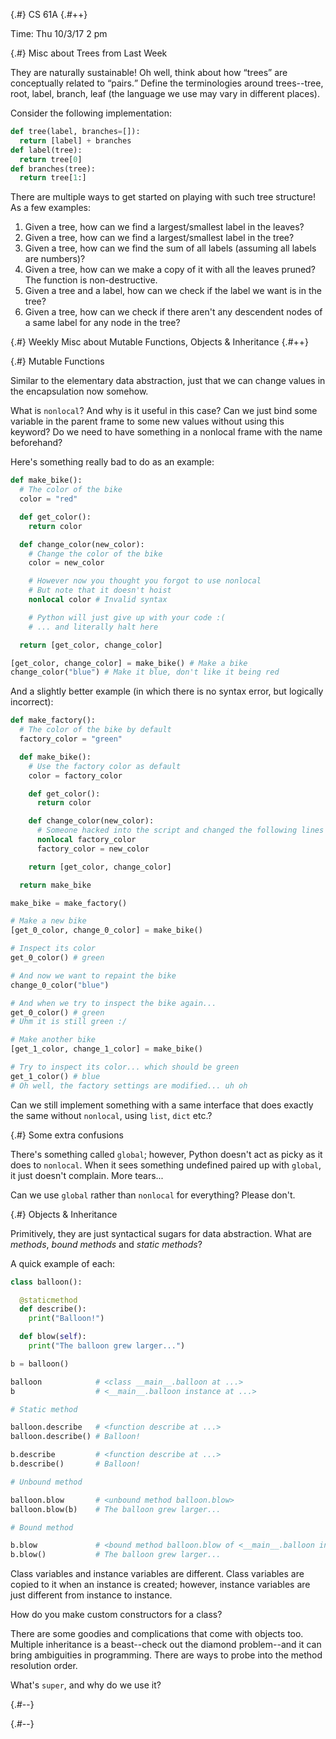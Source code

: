
{.#} CS 61A
{.#++}

Time: Thu 10/3/17 2 pm

{.#} Misc about Trees from Last Week

They are naturally sustainable! Oh well, think about how <q>trees</q> are conceptually related to <q>pairs.</q> Define the terminologies around trees--tree, root, label, branch, leaf (the language we use may vary in different places).

Consider the following implementation:

```py
def tree(label, branches=[]):
  return [label] + branches
def label(tree):
  return tree[0]
def branches(tree):
  return tree[1:]
```

There are multiple ways to get started on playing with such tree structure! As a few examples:

1. Given a tree, how can we find a largest/smallest label in the leaves?
1. Given a tree, how can we find a largest/smallest label in the tree?
1. Given a tree, how can we find the sum of all labels (assuming all labels are numbers)?
1. Given a tree, how can we make a copy of it with all the leaves pruned? The function is non-destructive.
1. Given a tree and a label, how can we check if the label we want is in the tree?
1. Given a tree, how can we check if there aren't any descendent nodes of a same label for any node in the tree?

{.#} Weekly Misc about Mutable Functions, Objects & Inheritance
{.#++}

{.#} Mutable Functions

Similar to the elementary data abstraction, just that we can change values in the encapsulation now somehow.

What is `nonlocal`? And why is it useful in this case? Can we just bind some variable in the parent frame to some new values without using this keyword? Do we need to have something in a nonlocal frame with the name beforehand?

Here's something really bad to do as an example:

```py
def make_bike():
  # The color of the bike
  color = "red"

  def get_color():
    return color

  def change_color(new_color):
    # Change the color of the bike
    color = new_color

    # However now you thought you forgot to use nonlocal
    # But note that it doesn't hoist
    nonlocal color # Invalid syntax

    # Python will just give up with your code :(
    # ... and literally halt here

  return [get_color, change_color]

[get_color, change_color] = make_bike() # Make a bike
change_color("blue") # Make it blue, don't like it being red
```

And a slightly better example (in which there is no syntax error, but logically incorrect):

```py
def make_factory():
  # The color of the bike by default
  factory_color = "green"

  def make_bike():
    # Use the factory color as default
    color = factory_color

    def get_color():
      return color

    def change_color(new_color):
      # Someone hacked into the script and changed the following lines
      nonlocal factory_color
      factory_color = new_color

    return [get_color, change_color]

  return make_bike

make_bike = make_factory()

# Make a new bike
[get_0_color, change_0_color] = make_bike()

# Inspect its color
get_0_color() # green

# And now we want to repaint the bike
change_0_color("blue")

# And when we try to inspect the bike again...
get_0_color() # green
# Uhm it is still green :/

# Make another bike
[get_1_color, change_1_color] = make_bike()

# Try to inspect its color... which should be green
get_1_color() # blue
# Oh well, the factory settings are modified... uh oh
```

Can we still implement something with a same interface that does exactly the same without `nonlocal`, using `list`, `dict` etc.?

{.#} Some extra confusions

There's something called `global`; however, Python doesn't act as picky as it does to `nonlocal`. When it sees something undefined paired up with `global`, it just doesn't complain. More tears...

Can we use `global` rather than `nonlocal` for everything? Please don't.

{.#} Objects & Inheritance

Primitively, they are just syntactical sugars for data abstraction. What are *methods*, *bound methods* and *static methods*?

A quick example of each:

```py
class balloon():

  @staticmethod
  def describe():
    print("Balloon!")

  def blow(self):
    print("The balloon grew larger...")

b = balloon()

balloon            # <class __main__.balloon at ...>
b                  # <__main__.balloon instance at ...>

# Static method

balloon.describe   # <function describe at ...>
balloon.describe() # Balloon!

b.describe         # <function describe at ...>
b.describe()       # Balloon!

# Unbound method

balloon.blow       # <unbound method balloon.blow>
balloon.blow(b)    # The balloon grew larger...

# Bound method

b.blow             # <bound method balloon.blow of <__main__.balloon instance at ...>>
b.blow()           # The balloon grew larger...
```

Class variables and instance variables are different. Class variables are copied to it when an instance is created; however, instance variables are just different from instance to instance.

How do you make custom constructors for a class?

There are some goodies and complications that come with objects too. Multiple inheritance is a beast--check out the diamond problem--and it can bring ambiguities in programming. There are ways to probe into the method resolution order.

What's `super`, and why do we use it?

{.#--}

{.#--}
